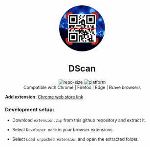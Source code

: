 <p align="center">
    <img align="center" src="/static/assets/logo.png" width="150" height"400"></img>
</p>

<h1 align="center">DScan</h1>

<div align="center">
    <img src="https://img.shields.io/github/repo-size/akhileshthite/dscan" alt="repo-size">
    <img src="https://img.shields.io/badge/Extension-DScan-green.svg" alt="platform">
</div>

<div align="center">
    Compatible with Chrome | Firefox | Edge | Brave browsers
</div>

**Add extension:** [Chrome web store link](https://chrome.google.com/webstore/detail/dscan-decentralized-qr-co/idpfgkgogjjgklefnkjdpghkifbjenap?utm_source=googleads&utm_medium=adgroup5&utm_campaign=adgroup5&utm_id=adgroup5)


### Development setup:

* Download `extension.zip` from this github repository and extract it.

* Select `Developer mode` in your browser extensions.

* Select `Load unpacked extension` and open the extracted folder.
